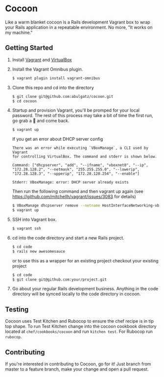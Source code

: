 # Cocoon

Like a warm blanket cocoon is a Rails development Vagrant box to wrap your
Rails application in a repeatable environment. No more, "It works on my
machine."

## Getting Started

1. Install [Vagrant](https://www.vagrantup.com) and
[VirtualBox](https://www.virtualbox.org/wiki/Downloads)

1. Install the Vagrant Omnibus plugin.

    ```bash
    $ vagrant plugin install vagrant-omnibus
    ```
1. Clone this repo and cd into the directory

    ```bash
    $ git clone git@github.com:abulgatz/cocoon.git
    $ cd cocoon
    ```

1. Startup and provision Vagrant, you'll be promped for your local password.
The rest of this process may take a bit of time the first run, go grab a
:cookie: and come back.

    ```bash
    $ vagrant up
    ```

    If you get an error about DHCP server config

    ```
    There was an error while executing `VBoxManage`, a CLI used by Vagrant
    for controlling VirtualBox. The command and stderr is shown below.

    Command: ["dhcpserver", "add", "--ifname", "vboxnet0", "--ip", "172.28.128.2", "--netmask", "255.255.255.0", "--lowerip", "172.28.128.3", "--upperip", "172.28.128.254", "--enable"]

    Stderr: VBoxManage: error: DHCP server already exists
    ```

   Then run the following command and then vagrant up again (see https://github.com/mitchellh/vagrant/issues/3083 for details)

   ```bash
   $ VBoxManage dhcpserver remove --netname HostInterfaceNetworking-vboxnet0
   $ vagrant up
   ```

1. SSH into Vagrant box.

    ```bash
    $ vagrant ssh
    ```

1. cd into the code directory and start a new Rails project.

    ```bash
    $ cd code
    $ rails new awesomesauce
    ```

    or to use this as a wrapper for an existing project checkout your existing project

    ```bash
    $ cd code
    $ git clone git@github.com:your/project.git
    ```

1. Go about your regular Rails development business. Anything in the code
directory will be synced locally to the code directory in cocoon.

## Testing

Cocoon uses Test Kitchen and Rubocop to ensure the chef recipe is in tip
top shape. To run Test Kitchen change into the cocoon cookbook directory
located at `chef/cookbooks/cocoon` and run `kitchen test`. For Rubocop run
`rubocop`.

## Contributing

If you're interested in contributing to Cocoon, go for it! Just branch
from master to a feature branch, make your change and open a pull request.
